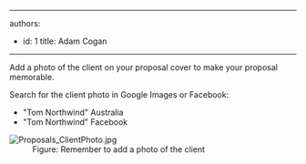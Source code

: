 

---
authors:
  - id: 1
    title: Adam Cogan
---




<span class='intro'> <p class="ssw15-rteElement-P">Add a photo of the client on your proposal cover&#160;to make your proposal memorable.​<br></p> </span>

<p>Search for the client photo in Google Images or Facebook&#58;<br></p><ul><li>&quot;Tom Northwind&quot; Australia</li><li>&quot;Tom Northwind&quot; Facebook​<br></li></ul><dl class="image"><dt><img src="/PublishingImages/Proposals_ClientPhoto.jpg" alt="Proposals_ClientPhoto.jpg" /></dt><dd>Figure&#58; Remember to a​​dd a photo of the client</dd></dl>


